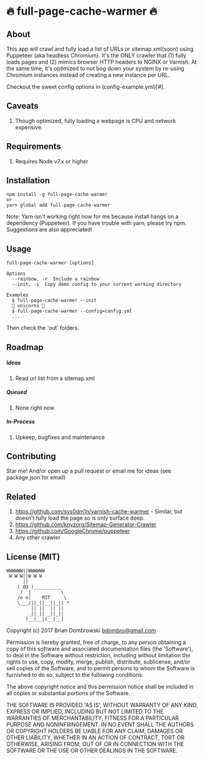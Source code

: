 # 🔥 full-page-cache-warmer 🔥

## About
This app will crawl and fully load a list of URLs or sitemap.xml(soon) using Puppeteer (aka headless Chromium). It's the ONLY crawler that (1) fully loads pages and (2) mimics browser HTTP headers to NGINX or Varnish. At the same time, it's optimized to not bog down your system by re-using Chromium instances instead of creating a new instance per URL.

Checkout the sweet config options in (config-example.yml)[#].

## Caveats
1. Though optimized, fully loading a webpage is CPU and network expensive.

## Requirements
1. Requires Node v7.x or higher

## Installation
```
npm install -g full-page-cache-warmer
or
yarn global add full-page-cache-warmer
```

Note: Yarn isn't working right now for me because install hangs on a dependency (Puppeteer). If you have trouble with yarn, please try npm. Suggestions are also appreciated!

## Usage
```
full-page-cache-warmer [options]

Options
  --rainbow, -r  Include a rainbow
  --init, -i  Copy demo config to your current working directory

Examples
  $ full-page-cache-warmer --init
  🌈 unicorns 🌈
  $ full-page-cache-warmer --config=config.yml
  ...
```

Then check the 'out' folders.

## Roadmap

##### Ideas
1. Read url list from a sitemap.xml

##### Queued
1. None right now

##### In-Process
1. Upkeep, bugfixes and maintenance

## Contributing
Star me! And/or open up a pull request or email me for ideas (see package.json for email)

## Related
1. https://github.com/sys0dm1n/varnish-cache-warmer - Similar, but doesn't fully load the page so is only surface deep.
1. https://github.com/knyzorg/Sitemap-Generator-Crawler
1. https://github.com/GoogleChrome/puppeteer
1. Any other crawler


## License (MIT)

```
WWWWWW||WWWWWW
 W W W||W W W
      ||
    ( OO )__________
     /  |           \
    /o o|    MIT     \
    \___/||_||__||_|| *
         || ||  || ||
        _||_|| _||_||
       (__|__|(__|__|
```

Copyright (c) 2017 Brian Dombrowski <bdombro@gmail.com>

Permission is hereby granted, free of charge, to any person obtaining a copy of this software and associated documentation files (the 'Software'), to deal in the Software without restriction, including without limitation the rights to use, copy, modify, merge, publish, distribute, sublicense, and/or sell copies of the Software, and to permit persons to whom the Software is furnished to do so, subject to the following conditions:

The above copyright notice and this permission notice shall be included in all copies or substantial portions of the Software.

THE SOFTWARE IS PROVIDED 'AS IS', WITHOUT WARRANTY OF ANY KIND, EXPRESS OR IMPLIED, INCLUDING BUT NOT LIMITED TO THE WARRANTIES OF MERCHANTABILITY, FITNESS FOR A PARTICULAR PURPOSE AND NONINFRINGEMENT. IN NO EVENT SHALL THE AUTHORS OR COPYRIGHT HOLDERS BE LIABLE FOR ANY CLAIM, DAMAGES OR OTHER LIABILITY, WHETHER IN AN ACTION OF CONTRACT, TORT OR OTHERWISE, ARISING FROM, OUT OF OR IN CONNECTION WITH THE SOFTWARE OR THE USE OR OTHER DEALINGS IN THE SOFTWARE.